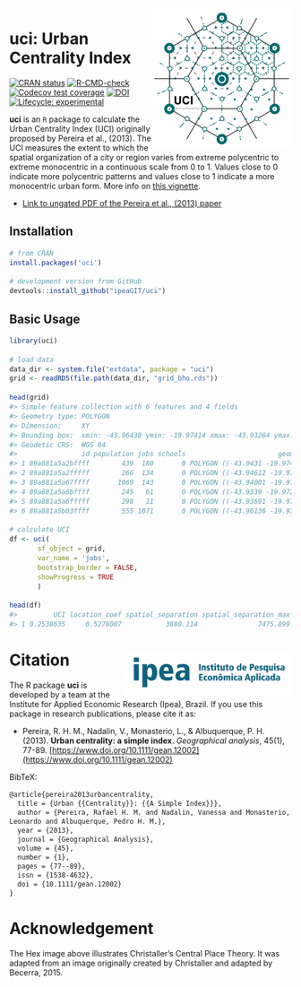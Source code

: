 <img align="right" src="https://github.com/ipeaGIT/uci/raw/main/man/figures/uci_hex.png" alt="ipea" width="250">

# uci: Urban Centrality Index

[![CRAN
   status](https://www.r-pkg.org/badges/version/uci)](https://CRAN.R-project.org/package=uci)
[![R-CMD-check](https://github.com/ipeaGIT/uci/workflows/rcmdcheck/badge.svg)](https://github.com/ipeaGIT/uci/actions)
[![Codecov test
coverage](https://codecov.io/gh/ipeaGIT/uci/branch/main/graph/badge.svg)](https://app.codecov.io/gh/ipeaGIT/uci?branch=main)
[![DOI](https://img.shields.io/badge/DOI-10.1111/gean.12002-blue)](https://doi.org/10.1111/gean.12002)
[![Lifecycle:
     experimental](https://img.shields.io/badge/lifecycle-experimental-orange.svg)](https://lifecycle.r-lib.org/articles/stages.html)

**uci** is an `R` package to calculate the Urban Centrality Index (UCI) originally proposed by Pereira et al., (2013). The UCI measures the extent to which the spatial organization of a city or region varies from extreme polycentric to extreme monocentric in a continuous scale from 0 to 1. Values close to 0 indicate more polycentric patterns and values close to 1 indicate a more monocentric urban form. More info on [this vignette](https://ipeagit.github.io/uci/articles/uci.html).

* [Link to ungated PDF of the Pereira et al., (2013) paper](https://www.urbandemographics.org/publication/2013_urban_centrality_index/)

## Installation


```R
# from CRAN
install.packages('uci')

# development version from GitHub
devtools::install_github("ipeaGIT/uci")
```


## Basic Usage

```R
library(uci)

# load data
data_dir <- system.file("extdata", package = "uci")
grid <- readRDS(file.path(data_dir, "grid_bho.rds"))

head(grid)
#> Simple feature collection with 6 features and 4 fields
#> Geometry type: POLYGON
#> Dimension:     XY
#> Bounding box:  xmin: -43.96438 ymin: -19.97414 xmax: -43.93284 ymax: -19.96717
#> Geodetic CRS:  WGS 84
#>                id population jobs schools                       geometry
#> 1 89a881a5a2bffff        439  180       0 POLYGON ((-43.9431 -19.9741...
#> 2 89a881a5a2fffff        266  134       0 POLYGON ((-43.94612 -19.972...
#> 3 89a881a5a67ffff       1069  143       0 POLYGON ((-43.94001 -19.972...
#> 4 89a881a5a6bffff        245   61       0 POLYGON ((-43.9339 -19.9728...
#> 5 89a881a5a6fffff        298   11       0 POLYGON ((-43.93691 -19.971...
#> 6 89a881a5b03ffff        555 1071       0 POLYGON ((-43.96136 -19.970...

# calculate UCI
df <- uci(
       sf_object = grid,
       var_name = 'jobs',
       bootstrap_border = FALSE,
       showProgress = TRUE
       )

head(df)
#>         UCI location_coef spatial_separation spatial_separation_max
#> 1 0.2538635     0.5278007           3880.114               7475.899

```


# Citation <img align="right" src="https://github.com/ipeaGIT/uci/raw/main/man/figures/ipea_logo.png" alt="ipea" width="300">

 The R package **uci** is developed by a team at the Institute for Applied 
 Economic Research (Ipea), Brazil. If you use this package in research 
 publications, please cite it as:

* Pereira, R. H. M., Nadalin, V., Monasterio, L., & Albuquerque, P. H. (2013). **Urban centrality: a simple index**. *Geographical analysis*, 45(1), 77-89. [https://www.doi.org/10.1111/gean.12002](https://www.doi.org/10.1111/gean.12002)


BibTeX:
```
@article{pereira2013urbancentrality,
  title = {Urban {{Centrality}}: {{A Simple Index}}},
  author = {Pereira, Rafael H. M. and Nadalin, Vanessa and Monasterio, Leonardo and Albuquerque, Pedro H. M.},
  year = {2013},
  journal = {Geographical Analysis},
  volume = {45},
  number = {1},
  pages = {77--89},
  issn = {1538-4632},
  doi = {10.1111/gean.12002}
}
```

# Acknowledgement
The Hex image above illustrates Christaller’s Central Place Theory. It was adapted from an image originally created by Christaller and adapted by Becerra, 2015.
